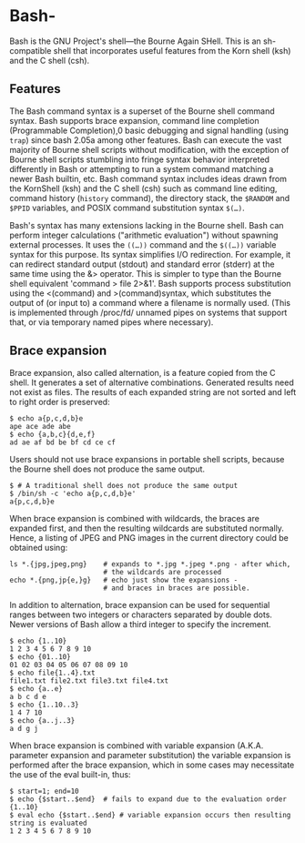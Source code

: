 # Bash-
Bash is the GNU Project's shell—the Bourne Again SHell. This is an sh-compatible shell that incorporates useful features from the Korn shell (ksh) and the C shell (csh).

## Features
The Bash command syntax is a superset of the Bourne shell command syntax. Bash supports brace expansion, command line completion (Programmable Completion),0 basic debugging and signal handling (using ```trap```) since bash 2.05a among other features. Bash can execute the vast majority of Bourne shell scripts without modification, with the exception of Bourne shell scripts stumbling into fringe syntax behavior interpreted differently in Bash or attempting to run a system command matching a newer Bash builtin, etc. Bash command syntax includes ideas drawn from the KornShell (ksh) and the C shell (csh) such as command line editing, command history (```history``` command), the directory stack, the ```$RANDOM``` and ```$PPID``` variables, and POSIX command substitution syntax ```$(…)```.

Bash's syntax has many extensions lacking in the Bourne shell. Bash can perform integer calculations ("arithmetic evaluation") without spawning external processes. It uses the ```((…))``` command and the ```$((…))``` variable syntax for this purpose. Its syntax simplifies I/O redirection. For example, it can redirect standard output (stdout) and standard error (stderr) at the same time using the &> operator. This is simpler to type than the Bourne shell equivalent 'command > file 2>&1'. Bash supports process substitution using the <(command) and >(command)syntax, which substitutes the output of (or input to) a command where a filename is normally used. (This is implemented through /proc/fd/ unnamed pipes on systems that support that, or via temporary named pipes where necessary).

## Brace expansion

Brace expansion, also called alternation, is a feature copied from the C shell. It generates a set of alternative combinations. Generated results need not exist as files. The results of each expanded string are not sorted and left to right order is preserved:

```
$ echo a{p,c,d,b}e 
ape ace ade abe 
$ echo {a,b,c}{d,e,f} 
ad ae af bd be bf cd ce cf
```

Users should not use brace expansions in portable shell scripts, because the Bourne shell does not produce the same output. 

```
$ # A traditional shell does not produce the same output
$ /bin/sh -c 'echo a{p,c,d,b}e'
a{p,c,d,b}e 
```

When brace expansion is combined with wildcards, the braces are expanded first, and then the resulting wildcards are substituted normally. Hence, a listing of JPEG and PNG images in the current directory could be obtained using:

```
ls *.{jpg,jpeg,png}    # expands to *.jpg *.jpeg *.png - after which, 
                       # the wildcards are processed 
echo *.{png,jp{e,}g}   # echo just show the expansions - 
                       # and braces in braces are possible. 
```

In addition to alternation, brace expansion can be used for sequential ranges between two integers or characters separated by double dots. Newer versions of Bash allow a third integer to specify the increment. 

```
$ echo {1..10} 
1 2 3 4 5 6 7 8 9 10 
$ echo {01..10} 
01 02 03 04 05 06 07 08 09 10 
$ echo file{1..4}.txt 
file1.txt file2.txt file3.txt file4.txt 
$ echo {a..e} 
a b c d e 
$ echo {1..10..3} 
1 4 7 10 
$ echo {a..j..3} 
a d g j 
```

When brace expansion is combined with variable expansion (A.K.A. parameter expansion and parameter substitution) the variable expansion is performed after the brace expansion, which in some cases may necessitate the use of the eval built-in, thus: 

```
$ start=1; end=10 
$ echo {$start..$end}  # fails to expand due to the evaluation order 
{1..10} 
$ eval echo {$start..$end} # variable expansion occurs then resulting string is evaluated 
1 2 3 4 5 6 7 8 9 10 
```
